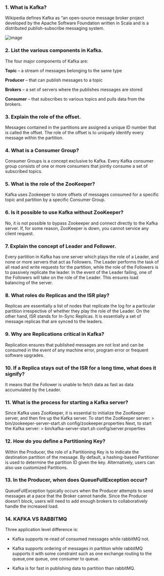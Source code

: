 
### 1. What is Kafka?
Wikipedia defines Kafka as “an open-source message broker project developed by the Apache Software Foundation written in Scala and is a distributed publish-subscribe messaging system.

![image](https://user-images.githubusercontent.com/100063114/158326311-066264d3-bb08-46fe-8a49-ae965769bb03.png)

### 2. List the various components in Kafka.
The four major components of Kafka are:

**Topic** – a stream of messages belonging to the same type

**Producer** – that can publish messages to a topic

**Brokers** – a set of servers where the publishes messages are stored

**Consumer** – that subscribes to various topics and pulls data from the brokers.

### 3. Explain the role of the offset.
Messages contained in the partitions are assigned a unique ID number that is called the offset. The role of the offset is to uniquely identify every message within the partition.

### 4. What is a Consumer Group?
Consumer Groups is a concept exclusive to Kafka.  Every Kafka consumer group consists of one or more consumers that jointly consume a set of subscribed topics.

### 5. What is the role of the ZooKeeper?
Kafka uses Zookeeper to store offsets of messages consumed for a specific topic and partition by a specific Consumer Group.

### 6. Is it possible to use Kafka without ZooKeeper?
No, it is not possible to bypass Zookeeper and connect directly to the Kafka server. If, for some reason, ZooKeeper is down, you cannot service any client request.

### 7. Explain the concept of Leader and Follower.
Every partition in Kafka has one server which plays the role of a Leader, and none or more servers that act as Followers. The Leader performs the task of all read and write requests for the partition, while the role of the Followers is to passively replicate the leader. In the event of the Leader failing, one of the Followers will take on the role of the Leader. This ensures load balancing of the server.

### 8. What roles do Replicas and the ISR play?
Replicas are essentially a list of nodes that replicate the log for a particular partition irrespective of whether they play the role of the Leader. On the other hand, ISR stands for In-Sync Replicas. It is essentially a set of message replicas that are synced to the leaders.

### 9. Why are Replications critical in Kafka?
Replication ensures that published messages are not lost and can be consumed in the event of any machine error, program error or frequent software upgrades.

### 10. If a Replica stays out of the ISR for a long time, what does it signify?
It means that the Follower is unable to fetch data as fast as data accumulated by the Leader.

### 11. What is the process for starting a Kafka server?
Since Kafka uses ZooKeeper, it is essential to initialize the ZooKeeper server, and then fire up the Kafka server.
To start the ZooKeeper server: > bin/zookeeper-server-start.sh config/zookeeper.properties
Next, to start the Kafka server: > bin/kafka-server-start.sh config/server.properties
### 12. How do you define a Partitioning Key?
Within the Producer, the role of a Partitioning Key is to indicate the destination partition of the message. By default, a hashing-based Partitioner is used to determine the partition ID given the key. Alternatively, users can also use customized Partitions.

### 13. In the Producer, when does QueueFullException occur?
QueueFullException typically occurs when the Producer attempts to send messages at a pace that the Broker cannot handle. Since the Producer doesn’t block, users will need to add enough brokers to collaboratively handle the increased load.

### 14. KAFKA VS RABBITMQ
Three application level difference is:

 - Kafka supports re-read of consumed messages while rabbitMQ not.

- Kafka supports ordering of messages in partition while rabbitMQ supports it with some constraint such as one exchange routing to the queue,one queue, one consumer to queue.

- Kafka is for fast in publishing data to partition than rabbitMQ.
